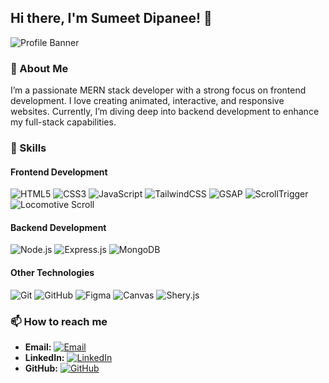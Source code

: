 ## Hi there, I'm Sumeet Dipanee! 👋

![Profile Banner](https://user-images.githubusercontent.com/65373279/148280039-301b677b-74e7-49f8-af75-15e7c9253d74.png)

### 🚀 About Me

I’m a passionate MERN stack developer with a strong focus on frontend development. I love creating animated, interactive, and responsive websites. Currently, I’m diving deep into backend development to enhance my full-stack capabilities.

### 💼 Skills

#### Frontend Development
![HTML5](https://img.shields.io/badge/-HTML5-E34F26?style=flat-square&logo=html5&logoColor=white)
![CSS3](https://img.shields.io/badge/-CSS3-1572B6?style=flat-square&logo=css3)
![JavaScript](https://img.shields.io/badge/-JavaScript-F7DF1E?style=flat-square&logo=javascript&logoColor=black)
![TailwindCSS](https://img.shields.io/badge/-TailwindCSS-38B2AC?style=flat-square&logo=tailwind-css&logoColor=white)
![GSAP](https://img.shields.io/badge/-GSAP-88CE02?style=flat-square&logo=greensock&logoColor=white)
![ScrollTrigger](https://img.shields.io/badge/-ScrollTrigger-000000?style=flat-square&logo=gsap&logoColor=white)
![Locomotive Scroll](https://img.shields.io/badge/-Locomotive%20Scroll-000000?style=flat-square&logo=npm&logoColor=white)

#### Backend Development
![Node.js](https://img.shields.io/badge/-Node.js-339933?style=flat-square&logo=node.js&logoColor=white)
![Express.js](https://img.shields.io/badge/-Express.js-000000?style=flat-square&logo=express&logoColor=white)
![MongoDB](https://img.shields.io/badge/-MongoDB-47A248?style=flat-square&logo=mongodb&logoColor=white)

#### Other Technologies
![Git](https://img.shields.io/badge/-Git-F05032?style=flat-square&logo=git&logoColor=white)
![GitHub](https://img.shields.io/badge/-GitHub-181717?style=flat-square&logo=github)
![Figma](https://img.shields.io/badge/-Figma-F24E1E?style=flat-square&logo=figma&logoColor=white)
![Canvas](https://img.shields.io/badge/-Canvas-000000?style=flat-square&logo=html5&logoColor=white)
![Shery.js](https://img.shields.io/badge/-Shery.js-000000?style=flat-square&logo=npm&logoColor=white)

### 📫 How to reach me
- **Email:** [![Email](https://img.shields.io/badge/-Email-D14836?style=flat-square&logo=gmail&logoColor=white)](mailto:sumitdeepani@gmail.com)
- **LinkedIn:** [![LinkedIn](https://img.shields.io/badge/-LinkedIn-0077B5?style=flat-square&logo=linkedin&logoColor=white)](https://www.linkedin.com/in/sumeet-dipanee-11904b295)
- **GitHub:** [![GitHub](https://img.shields.io/badge/-GitHub-181717?style=flat-square&logo=github&logoColor=white)](https://github.com/SumitCodeez)
